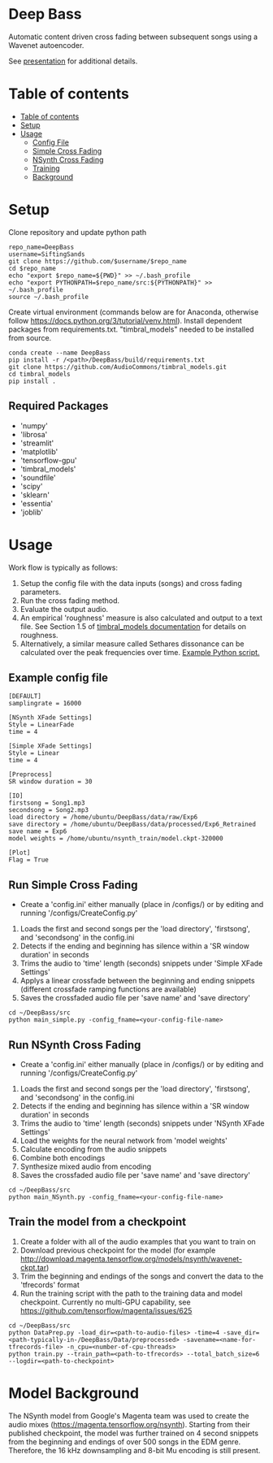 # Deep Bass
Automatic content driven cross fading between subsequent songs using a Wavenet autoencoder.

See [presentation](http://bit.ly/2DZyzni) for additional details.

Table of contents
=================

<!--ts-->
   * [Table of contents](#table-of-contents)
   * [Setup](#setup)
   * [Usage](#usage)
      * [Config File](#example-config-file)
      * [Simple Cross Fading](#run-simple-cross-fading)
      * [NSynth Cross Fading](#run-nsynth-cross-fading)
      * [Training](#train-the-model-from-a-checkpoint)
      * [Background](#model-background)
<!--te-->

Setup
=====
Clone repository and update python path
```
repo_name=DeepBass 
username=SiftingSands
git clone https://github.com/$username/$repo_name
cd $repo_name
echo "export $repo_name=${PWD}" >> ~/.bash_profile
echo "export PYTHONPATH=$repo_name/src:${PYTHONPATH}" >> ~/.bash_profile
source ~/.bash_profile
```
Create virtual environment (commands below are for Anaconda, otherwise follow https://docs.python.org/3/tutorial/venv.html). Install dependent packages from requirements.txt. "timbral_models" needed to be installed from source.
```
conda create --name DeepBass
pip install -r /<path>/DeepBass/build/requirements.txt
git clone https://github.com/AudioCommons/timbral_models.git
cd timbral_models
pip install .
```

## Required Packages
- 'numpy'
- 'librosa'
- 'streamlit'
- 'matplotlib'
- 'tensorflow-gpu'
- 'timbral_models'
- 'soundfile'
- 'scipy'
- 'sklearn'
- 'essentia'
- 'joblib'

Usage
=====

Work flow is typically as follows:
1. Setup the config file with the data inputs (songs) and cross fading parameters.
2. Run the cross fading method.
3. Evaluate the output audio. 
4. An empirical 'roughness' measure is also calculated and output to a text file. See Section 1.5 of [timbral_models documentation](https://www.audiocommons.org/assets/files/AC-WP5-SURREY-D5.2%20First%20prototype%20of%20timbral%20characterisation%20tools%20for%20semantically%20annotating%20non-musical%20content.pdf) for details on roughness.
5. Alternatively, a similar measure called Sethares dissonance can be calculated over the peak frequencies over time. [Example Python script.](https://gist.github.com/endolith/3066664)

Example config file
-----
```
[DEFAULT]
samplingrate = 16000

[NSynth XFade Settings]
Style = LinearFade
time = 4

[Simple XFade Settings]
Style = Linear
time = 4

[Preprocess]
SR window duration = 30

[IO]
firstsong = Song1.mp3
secondsong = Song2.mp3
load directory = /home/ubuntu/DeepBass/data/raw/Exp6
save directory = /home/ubuntu/DeepBass/data/processed/Exp6_Retrained
save name = Exp6
model weights = /home/ubuntu/nsynth_train/model.ckpt-320000

[Plot]
Flag = True
```

Run Simple Cross Fading
-----
- Create a 'config.ini' either manually (place in /configs/) or by editing and running '/configs/CreateConfig.py'
1. Loads the first and second songs per the 'load directory', 'firstsong', and 'secondsong' in the config.ini
2. Detects if the ending and beginning has silence within a 'SR window duration' in seconds
3. Trims the audio to 'time' length (seconds) snippets under 'Simple XFade Settings'
4. Applys a linear crossfade between the beginning and ending snippets (different crossfade ramping functions are available)
5. Saves the crossfaded audio file per 'save name' and 'save directory'
```
cd ~/DeepBass/src
python main_simple.py -config_fname=<your-config-file-name>
```

Run NSynth Cross Fading
-----
- Create a 'config.ini' either manually (place in /configs/) or by editing and running '/configs/CreateConfig.py'
1. Loads the first and second songs per the 'load directory', 'firstsong', and 'secondsong' in the config.ini
2. Detects if the ending and beginning has silence within a 'SR window duration' in seconds
3. Trims the audio to 'time' length (seconds) snippets under 'NSynth XFade Settings'
4. Load the weights for the neural network from 'model weights'
5. Calculate encoding from the audio snippets
6. Combine both encodings
7. Synthesize mixed audio from encoding
8. Saves the crossfaded audio file per 'save name' and 'save directory'
```
cd ~/DeepBass/src
python main_NSynth.py -config_fname=<your-config-file-name>
```

Train the model from a checkpoint
-----
1. Create a folder with all of the audio examples that you want to train on
2. Download previous checkpoint for the model (for example http://download.magenta.tensorflow.org/models/nsynth/wavenet-ckpt.tar)
3. Trim the beginning and endings of the songs and convert the data to the 'tfrecords' format
4. Run the training script with the path to the training data and model checkpoint. Currently no multi-GPU capability, see https://github.com/tensorflow/magenta/issues/625
```
cd ~/DeepBass/src
python DataPrep.py -load_dir=<path-to-audio-files> -time=4 -save_dir=<path-typically-in-/DeepBass/Data/preprocessed> -savename=<name-for-tfrecords-file> -n_cpu=<number-of-cpu-threads>
python train.py --train_path=<path-to-tfrecords> --total_batch_size=6 --logdir=<path-to-checkpoint>
```

Model Background
=====
The NSynth model from Google's Magenta team was used to create the audio mixes (https://magenta.tensorflow.org/nsynth). Starting from their published checkpoint, the model was further trained on 4 second snippets from the beginning and endings of over 500 songs in the EDM genre. Therefore, the 16 kHz downsampling and 8-bit Mu encoding is still present.
